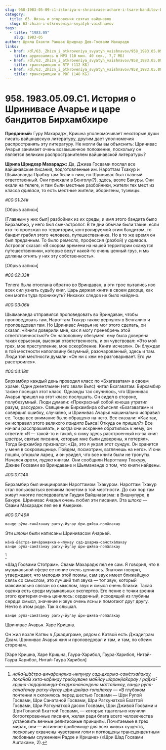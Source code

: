```yaml
---
slug: 958-1983-05-09-c1-istoriya-o-shrinivase-achare-i-tsare-banditov-birhambhire
category:
  title: 63. Жизнь и откровения святых вайшнавов
  slug: 63-zhizn-i-otkroveniya-svyatyh-vaishnavov
tags:
  - title: "1983.05"
    slug: 1983-05
author: Шрила Бхакти Ракшак Шридхар Дев-Госвами Махарадж
links:
  - href: /dl/63._Zhizn_i_otkroveniya_svyatyh_vaishnavov/958_1983.05.09.C1_SridharMj_Istoriya_o_Shrinivase_Acharye_i_care_banditov_Birhambhire.mp3
    title: аудиозапись в MP3 (10 мин. 40 сек., 7,7 МБ)
  - href: /dl/63._Zhizn_i_otkroveniya_svyatyh_vaishnavov/958_1983.05.09.C1_SridharMj_Istoriya_o_Shrinivase_Acharye_i_care_banditov_Birhambhire.rtf
    title: транскрипцию в RTF (112 КБ)
  - href: /dl/63._Zhizn_i_otkroveniya_svyatyh_vaishnavov/958_1983.05.09.C1_SridharMj_Istoriya_o_Shrinivase_Acharye_i_care_banditov_Birhambhire.pdf
    title: транскрипцию в PDF (148 КБ)
---
```


# 958. 1983.05.09.C1. История о Шринивасе Ачарье и царе бандитов Бирхамбхире

**Преданный:** Гуру Махарадж, Кришна уполномочивает некоторые души писать вайшнавскую литературу, другим дает уполномочия распространять эту литературу. Не могли бы вы объяснить: Шринивас Ачарья занимает очень возвышенное положение, поскольку он является великим распространителем вайшнавской литературы?

**Шрила Шридхар Махарадж:** Да, Джива Госвами послал все вайшнавские писания, подготовленные им. Нароттам Тхакур и Шьямананда Прабху там были с ним, но Шринивас был главный ответственный. Они приехали в Бенголу(?), здесь, возле Бакуры. Они ехали на телеге, и там были местные разбойники, жители тех мест из класса *адиваси*, то есть местные жители, аборигены, туземцы.

*#00:01:24#*

[Обрыв записи]

[Главным у них был] разбойник из их среды, и имя этого бандита было Бирхамбир, у него был сын-астролог. В те дни обычаи были такие: если кто-то проезжал по территории, контролируемой этим бандитом, то бандит грабил этого человека, путешественника. Но в то же время он был преданным. То было ремесло, профессия (разбой) у *адиваси.* Астролог сказал: «В скором времени на нашей территории окажутся путешественники, которые везут какой-то очень ценный груз, и мы должны отнять у них эту собственность».

[Обрыв записи]

*#00:02:33#*

Телега была отослана обратно во Вриндаван, а эти трое пытались изо всех сил узнать судьбу книг. Царь держал книги в своем дворце, как они могли туда проникнуть? Никаких следов не было найдено.

*#00:03:06#*

Шьямананда отправился проповедовать во Вриндаван, чтобы проповедовать там, Нароттам Тхакур также вернулся в Бенгалию и проповедовал там. Но Шринивас Ачарья не мог этого сделать, он сказал: «Книги доверили мне, как я могу пренебречь этой ответственностью?» Он наполовину обезумел: ему была доверена такая серьезная, высокая ответственность, и он чувствовал: «Это мой грех, мое преступление, мое оскорбление. Книги исчезли». Он блуждал в той местности наполовину безумный, разочарованный, здесь и там. Люди той местности думали: «Он ни с кем не разговаривает. Его ум расстроился».

*#00:04:18#*

Бирхамбир каждый день проводил класс по «Бхагаватам» в своем храме. Один джентльмен (его звали Вьяс) читал Бхагаватам. Бирхамбир также посещал этот класс. Однажды так случилось, что Шринивас Ачарья пришел на этот класс послушать. Он сидел в стороне, полубезумный. Люди думали: «Прекрасный собой юноша утратил разум, рассудок». Священник Бирхамбира объяснял «Бхагаватам» и совершил ошибку, случайно, и Шринивас Ачарья машинально исправил ее. Тогда все внимание было обращено на него. Все сказали: «Как так, он исправил этого великого *пандита* Вьяса! Откуда он пришел?» Все начали расспрашивать, и когда они искренне обратились к нему, он ответил: «Я — такой-то и такой, я сижу здесь расстроенный из-за книг: *шастры*, святые писания, которые мне были доверены, я потерял». Тогда Бирхамбир признался: «Да, это я украл этот сундук. Он хранится у меня в сокровищнице. Пойдем, посмотрим, взглянешь на него». И они пошли, открыли ларец, и он увидел, что все книги были не тронуты. Начался *арати*, *пуджа* книгам. Они сообщили Нароттаму Тхакуру, Дживе Госвами во Вриндаване и Шьямананде о том, что книги найдены.

*#00:07:14#*

Бирхамбир был инициирован Нароттамом Тхакуром. Нароттам Тхакур стал пользоваться великим почетом в той местности. До сих пор там живут многие последователи Гаудия Вайшнавизма: в Вишнупуре, в Бакуре. Шринивас Ачарья очень любил эти писания. Эта *шлока* — Свами Махарадж пел ее в Америке.

*#00:07:49#*

    ванде рӯпа-сана̄танау рагху-йугау ш́ри-джӣва-гопа̄лакау

Эти *шлоки* были написаны Шринивасом Ачарьей.

    на̄на̄-ш́а̄стра-вича̄ран̣аика-нипун̣ау сад-дхарма-сам̇стха̄пакау
    ванде рӯпа-сана̄танау рагху-йугау ш́ри-джӣва-гопа̄лакау
[^_ftn1]

«Шад Госвами Стотрам». Свами Махарадж пел ее сам. Я говорил, что в музыкальной сфере ее пение очень ценилось. Знатоки говорят, утверждают, что мелодия этой поэмы, сам звук имеет ближайшую связь со смыслом, это лучший тип звука — тот звук, который максимально связан со смыслом, звук и смысл очень близки. Такая оценка есть среди музыкальных экспертов. Его пение с точки зрения этого критерия очень ценилось: сердечный, исходящий из глубины сердца смысл, значение и звук очень ясны и помогают друг другу. Нечто в этом роде. Так я слышал.

    ванде рӯпа-сана̄танау рагху-йугау ш́ри-джӣва-гопа̄лакау

Шринивас Ачарья. Харе Кришна.

Он жил возле Катвы в Джадиграме, рядом с Катвой есть Джадиграм Дхам. Шринивас Ачарья жил и проповедовал и там, и там, по обеим сторонам.

[Харе Кришна, Харе Кришна, Гаура-Харибол, Гаура-Харибол, Нитай-Гаура Харибол, Нитай-Гаура Харибол]



[^_ftn1]: *на̄на̄-ш́а̄стра-вича̄ран̣аика-нипун̣ау сад-дхарма-сам̇стха̄пакау, лока̄на̄м̇ хита-ка̄рин̣ау трибхуване ма̄нйау ш́аран̣йа̄карау / ра̄дха̄-кр̣ш̣н̣а-пада̄равинда-бхаджана̄нандена матта̄ликау, ванде рӯпа-сана̄танау рагху-йугау ш́ри-джӣва-гопа̄лакау* — «В глубоком почтении я склоняюсь перед шестью Госвами — Шри Рупой Госвами, Шри Санатаной Госвами, Шри Рагхунатхой Бхаттой Госвами, Шри Рагхунатхой дасом Госвами, Шри Дживой Госвами и Шри Гопалой Бхаттой Госвами, — которые тщательно изучили богооткровенные писания, желая ради блага всего человечества установить вечные религиозные принципы. Почитаемые в трех мирах, они — истинное прибежище для всех живых существ, поскольку охвачены чувствами *гопи* и поглощены трансцендентным любовным служением Радхе и Кришне» («Шри Шад Госвами Аштакам», 2).

